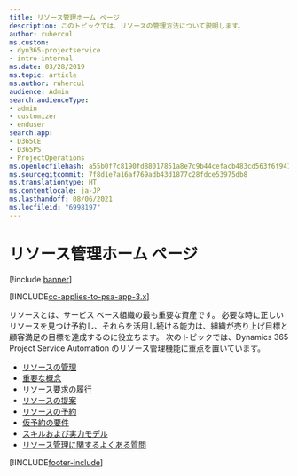 ```yaml
---
title: リソース管理ホーム ページ
description: このトピックでは、リソースの管理方法について説明します。
author: ruhercul
ms.custom:
- dyn365-projectservice
- intro-internal
ms.date: 03/28/2019
ms.topic: article
ms.author: ruhercul
audience: Admin
search.audienceType:
- admin
- customizer
- enduser
search.app:
- D365CE
- D365PS
- ProjectOperations
ms.openlocfilehash: a55b0f7c8190fd88017851a8e7c9b44cefacb483cd563f6f94110a7421de5d1d
ms.sourcegitcommit: 7f8d1e7a16af769adb43d1877c28fdce53975db8
ms.translationtype: HT
ms.contentlocale: ja-JP
ms.lasthandoff: 08/06/2021
ms.locfileid: "6998197"
---
```

# <a name="resource-management-home-page"></a>リソース管理ホーム ページ

[!include [banner](../includes/psa-now-project-operations.md)]

[!INCLUDE[cc-applies-to-psa-app-3.x](../includes/cc-applies-to-psa-app-3x.md)]

リソースとは、サービス ベース組織の最も重要な資産です。 必要な時に正しいリソースを見つけ予約し、それらを活用し続ける能力は、組織が売り上げ目標と顧客満足の目標を達成するのに役立ちます。 次のトピックでは、Dynamics 365 Project Service Automation のリソース管理機能に重点を置いています。

- [リソースの管理](manage-resources.md)
- [重要な概念](reports-key-concepts.md)
- [リソース要求の履行](resource-management-fulfill-requests.md)
- [リソースの提案](resource-management-propose-resources.md)
- [リソースの予約](resource-management-book-resources-scheduleboard.md)
- [仮予約の要件](resource-management-softbook-requirements.md)
- [スキルおよび実力モデル](resource-management-skills-proficiency.md)
- [リソース管理に関するよくある質問](resource-management-faq.md)


[!INCLUDE[footer-include](../includes/footer-banner.md)]